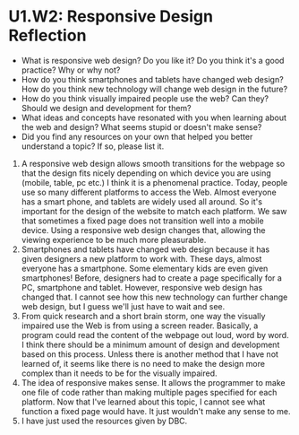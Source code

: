# U1.W2: Responsive Design Reflection

* What is responsive web design? Do you like it?  Do you think it's a good practice? Why or why not?
* How do you think smartphones and tablets have changed web design? How do you think new technology will change web design in the future?
* How do you think visually impaired people use the web? Can they? Should we design and development for them?
* What ideas and concepts have resonated with you when learning about the web and design? What seems stupid or doesn't make sense?
* Did you find any resources on your own that helped you better understand a topic? If so, please list it.

1) A responsive web design allows smooth transitions for the webpage so that the design fits nicely depending on which device you are using (mobile, table, pc etc.) I think it is a phenomenal practice. Today, people use so many different platforms to access the Web. Almost everyone has a smart phone, and tablets are widely used all around. So it's important for the design of the website to match each platform. We saw that sometimes a fixed page does not transition well into a mobile device. Using a responsive web design changes that, allowing the viewing experience to be much more pleasurable. 
2) Smartphones and tablets have changed web design because it has given designers a new platform to work with. These days, almost everyone has a smartphone. Some elementary kids are even given smartphones! Before, designers had to create a page specifically for a PC, smartphone and tablet. However, responsive web design has changed that. I cannot see how this new technology can further change web design, but I guess we'll just have to wait and see. 
3) From quick research and a short brain storm, one way the visually impaired use the Web is from using a screen reader. Basically, a program could read the content of the webpage out loud, word by word. I think there should be a minimum amount of design and development based on this process. Unless there is another method that I have not learned of, it seems like there is no need to make the design more complex than it needs to be for the visually impaired.
4) The idea of responsive makes sense. It allows the programmer to make one file of code rather than making multiple pages specified for each platform. Now that I've learned about this topic, I cannot see what function a fixed page would have. It just wouldn't make any sense to me. 
5) I have just used the resources given by DBC.
